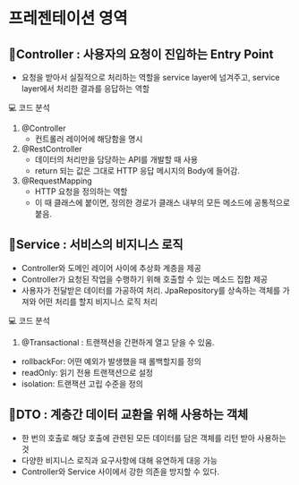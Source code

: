 # 프레젠테이션 영역

## 📝Controller : 사용자의 요청이 진입하는 Entry Point
- 요청을 받아서 실질적으로 처리하는 역할을 service layer에 넘겨주고, service layer에서 처리한 결과를 응답하는 역할

💻 코드 분석
1. @Controller
   - 컨트롤러 레이어에 해당함을 명시
2. @RestController
   -  데이터의 처리만을 담당하는 API를 개발할 때 사용
   - return 되는 값은 그대로 HTTP 응답 메시지의 Body에 들어감.
3. @RequestMapping
   - HTTP 요청을 정의하는 역할
   - 이 때 클래스에 붙이면, 정의한 경로가 클래스 내부의 모든 메소드에 공통적으로 붙음.


## 📝Service : 서비스의 비지니스 로직 

- Controller와 도메인 레이어 사이에 추상화 계층을 제공
- Controller가 요청된 작업을 수행하기 위해 호출할 수 있는 메소드 집합 제공
- 사용자가 전달받은 데이터를 가공하여 처리. JpaRepository를 상속하는 객체를 가져와 어떤 처리를 할지 비지니스 로직 처리

💻 코드 분석
1. @Transactional : 트랜잭션을 간편하게 열고 닫을 수 있움.
  -  rollbackFor: 어떤 예외가 발생했을 때 롤백할지를 정의
  - readOnly: 읽기 전용 트랜잭션으로 설정
  - isolation: 트랜잭션 고립 수준을 정의

## 📝DTO : 계층간 데이터 교환을 위해 사용하는 객체
- 한 번의 호출로 해당 호출에 관련된 모든 데이터를 담은 객체를 리턴 받아 사용하는 것
- 다양한 비지니스 로직과 요구사항에 대해 유연하게 대응 가능
- Controller와 Service 사이에서 강한 의존을 방지할 수 있다.

